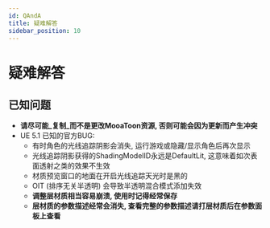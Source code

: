 ```yaml
---
id: QAndA
title: 疑难解答
sidebar_position: 10
---
```

# 疑难解答

## 已知问题

-  **请尽可能_复制_而不是更改MooaToon资源, 否则可能会因为更新而产生冲突**
-  UE 5.1 已知的官方BUG:
   -  有时角色的光线追踪阴影会消失, 运行游戏或隐藏/显示角色后再次显示
   -  光线追踪阴影获得的ShadingModelID永远是DefaultLit, 这意味着如次表面透射之类的效果不生效
   -  材质预览窗口的地面在开启光线追踪天光时是黑的
   -  OIT (排序无关半透明) 会导致半透明混合模式添加失效
   -  **调整层材质相当容易崩溃, 使用时记得经常保存**
   -  **层材质的参数描述经常会消失, 查看完整的参数描述请打层材质后在参数面板上查看**



